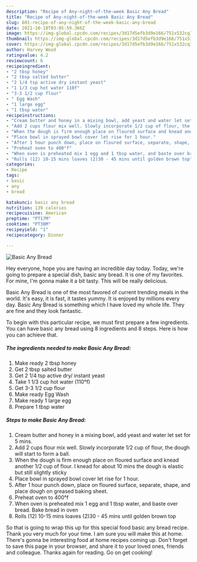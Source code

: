 ```yaml
---
description: "Recipe of Any-night-of-the-week Basic Any Bread"
title: "Recipe of Any-night-of-the-week Basic Any Bread"
slug: 601-recipe-of-any-night-of-the-week-basic-any-bread
date: 2021-10-10T03:05:59.366Z
image: https://img-global.cpcdn.com/recipes/3d17d5efb3d9e166/751x532cq70/basic-any-bread-recipe-main-photo.jpg
thumbnail: https://img-global.cpcdn.com/recipes/3d17d5efb3d9e166/751x532cq70/basic-any-bread-recipe-main-photo.jpg
cover: https://img-global.cpcdn.com/recipes/3d17d5efb3d9e166/751x532cq70/basic-any-bread-recipe-main-photo.jpg
author: Harvey Wood
ratingvalue: 4.2
reviewcount: 6
recipeingredient:
- "2 tbsp honey"
- "2 tbsp salted butter"
- "2 1/4 tsp active dry instant yeast"
- "1 1/3 cup hot water 110f"
- "3-3 1/2 cup flour"
- " Egg Wash"
- "1 large egg"
- "1 tbsp water"
recipeinstructions:
- "Cream butter and honey in a mixing bowl, add yeast and water let set for 5 mins."
- "Add 2 cups flour mix well. Slowly incorporate 1/2 cup of flour, the dough will start to form a ball."
- "When the dough is firm enough place on floured surface and knead another 1/2 cup of flour. I knead for about 10 mins the dough is elastic but still slightly sticky"
- "Place bowl in sprayed bowl cover let rise for 1 hour."
- "After 1 hour punch down, place on floured surface, separate, shape, and place dough on greased baking sheet."
- "Preheat oven to 400°f"
- "When oven is preheated mix 1 egg and 1 tbsp water, and baste over bread. Bake bread in oven"
- "Rolls (12) 10-15 mins loaves (2)30 - 45 mins until golden brown top"
categories:
- Recipe
tags:
- basic
- any
- bread

katakunci: basic any bread 
nutrition: 139 calories
recipecuisine: American
preptime: "PT17M"
cooktime: "PT30M"
recipeyield: "1"
recipecategory: Dinner

---
```



![Basic Any Bread](https://img-global.cpcdn.com/recipes/3d17d5efb3d9e166/751x532cq70/basic-any-bread-recipe-main-photo.jpg)

Hey everyone, hope you are having an incredible day today. Today, we're going to prepare a special dish, basic any bread. It is one of my favorites. For mine, I'm gonna make it a bit tasty. This will be really delicious.



Basic Any Bread is one of the most favored of current trending meals in the world. It's easy, it is fast, it tastes yummy. It is enjoyed by millions every day. Basic Any Bread is something which I have loved my whole life. They are fine and they look fantastic.


To begin with this particular recipe, we must first prepare a few ingredients. You can have basic any bread using 8 ingredients and 8 steps. Here is how you can achieve that.

<!--inarticleads1-->

##### The ingredients needed to make Basic Any Bread:

1. Make ready 2 tbsp honey
1. Get 2 tbsp salted butter
1. Get 2 1/4 tsp active dry/ instant yeast
1. Take 1 1/3 cup hot water (110°f)
1. Get 3-3 1/2 cup flour
1. Make ready  Egg Wash
1. Make ready 1 large egg
1. Prepare 1 tbsp water




<!--inarticleads2-->

##### Steps to make Basic Any Bread:

1. Cream butter and honey in a mixing bowl, add yeast and water let set for 5 mins.
1. Add 2 cups flour mix well. Slowly incorporate 1/2 cup of flour, the dough will start to form a ball.
1. When the dough is firm enough place on floured surface and knead another 1/2 cup of flour. I knead for about 10 mins the dough is elastic but still slightly sticky
1. Place bowl in sprayed bowl cover let rise for 1 hour.
1. After 1 hour punch down, place on floured surface, separate, shape, and place dough on greased baking sheet.
1. Preheat oven to 400°f
1. When oven is preheated mix 1 egg and 1 tbsp water, and baste over bread. Bake bread in oven
1. Rolls (12) 10-15 mins loaves (2)30 - 45 mins until golden brown top




So that is going to wrap this up for this special food basic any bread recipe. Thank you very much for your time. I am sure you will make this at home. There's gonna be interesting food at home recipes coming up. Don't forget to save this page in your browser, and share it to your loved ones, friends and colleague. Thanks again for reading. Go on get cooking!
